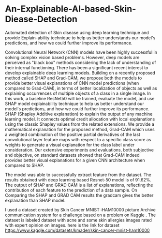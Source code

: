 # An-Explainable-AI-based-Skin-Diease-Detection
Automated detection of Skin disease using deep learning technique and provide Explain-ability technique to help us better understands our model's predictions, and how we could further improve its performance.


Convolutional Neural Network (CNN) models have been highly successful in solving complex
vision based problems. However, deep models are perceived as &quot;black box&quot; methods considering
the lack of understanding of their internal functioning. There has been a significant recent
interest to develop explainable deep learning models. Building on a recently proposed method
called SHAP and Grad-CAM, we propose both the models to provide better visual explanations
of CNN model predictions (when compared to Grad-CAM), in terms of better localization of
objects as well as explaining occurrences of multiple objects of a class in a single image. In this
work, a baseline ResNet50 will be trained, evaluate the model, and use SHAP model
explainability technique to help us better understand our model&#39;s predictions, and how we could
further improve its performance. SHAP (Shapley Additive explanation) to explain the output of
any machine learning model. It connects optimal credit allocation with local explanations using
the classic Shapley values from the related extensions. We provide a mathematical explanation
for the proposed method, Grad-CAM which uses a weighted combination of the positive partial
derivatives of the last convolutional layer feature maps with respect to a specific class score as
weights to generate a visual explanation for the class label under consideration. Our extensive
experiments and evaluations, both subjective and objective, on standard datasets showed that
Grad-CAM indeed provides better visual explanations for a given CNN architecture when
compared to SHAP.


The model was able to successfully extract feature from the dataset. The results obtained with deep learning based Resnet-50 model is of 91.62%. 
The output of SHAP and GRAD CAM is a list of explanations, reflecting the contribution of each feature to the prediction of a data sample.
On Comparing the SHAP and GRAD CAM results the gradcam gives the better explanation than SHAP model.


I used a dataset created by Skin Cancer MNIST :HAM10000 picture Archive communication system for a challenge based on a problem on Kaggle .
The dataset is labeled dataset with acne and some skin allergies  images rated with expert opinion on images.
here is the link for dataset https://www.kaggle.com/datasets/kmader/skin-cancer-mnist-ham10000

